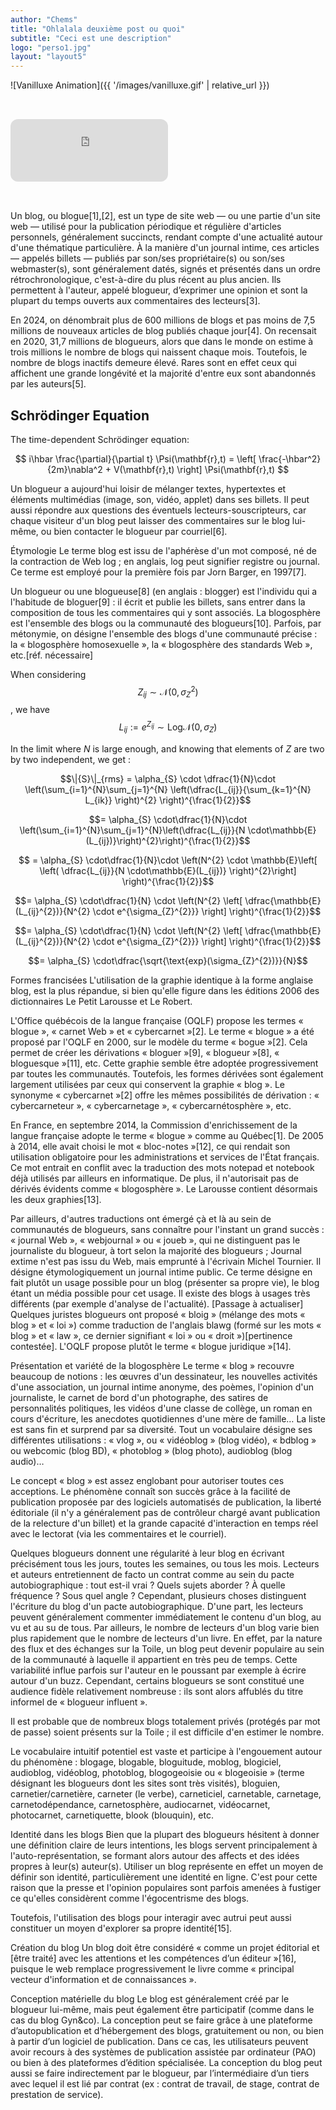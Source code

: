 ```yaml
---
author: "Chems"
title: "Ohlalala deuxième post ou quoi"
subtitle: "Ceci est une description"
logo: "perso1.jpg"
layout: "layout5"
---
```


![Vanilluxe Animation]({{ '/images/vanilluxe.gif' | relative_url }})

<iframe 
  style="border-radius:12px; margin: 2rem 0;" 
  src="https://open.spotify.com/embed/track/40UlFC0dIxv7lAEJaPZLnm?utm_source=generator&theme=0" 
  frameBorder="0" 
  allowfullscreen="" 
  allow="autoplay; clipboard-write; encrypted-media; fullscreen; picture-in-picture" 
  loading="lazy"
  width="50%" 
  height="100" 
  frameborder="0" 
  allowfullscreen>
</iframe>

Un blog, ou blogue[1],[2], est un type de site web — ou une partie d'un site web — utilisé pour la publication périodique et régulière d'articles personnels, généralement succincts, rendant compte d'une actualité autour d'une thématique particulière. À la manière d'un journal intime, ces articles — appelés billets — publiés par son/ses propriétaire(s) ou son/ses webmaster(s), sont généralement datés, signés et présentés dans un ordre rétrochronologique, c'est-à-dire du plus récent au plus ancien. Ils permettent à l'auteur, appelé blogueur, d’exprimer une opinion et sont la plupart du temps ouverts aux commentaires des lecteurs[3].

En 2024, on dénombrait plus de 600 millions de blogs et pas moins de 7,5 millions de nouveaux articles de blog publiés chaque jour[4]. On recensait en 2020, 31,7 millions de blogueurs, alors que dans le monde on estime à trois millions le nombre de blogs qui naissent chaque mois. Toutefois, le nombre de blogs inactifs demeure élevé. Rares sont en effet ceux qui affichent une grande longévité et la majorité d'entre eux sont abandonnés par les auteurs[5].

## Schrödinger Equation

The time-dependent Schrödinger equation:

$$
i\hbar \frac{\partial}{\partial t} \Psi(\mathbf{r},t) = \left[ \frac{-\hbar^2}{2m}\nabla^2 + V(\mathbf{r},t) \right] \Psi(\mathbf{r},t)
$$

Un blogueur a aujourd'hui loisir de mélanger textes, hypertextes et éléments multimédias (image, son, vidéo, applet) dans ses billets. Il peut aussi répondre aux questions des éventuels lecteurs-souscripteurs, car chaque visiteur d'un blog peut laisser des commentaires sur le blog lui-même, ou bien contacter le blogueur par courriel[6].

Étymologie
Le terme blog est issu de l'aphérèse d'un mot composé, né de la contraction de Web log ; en anglais, log peut signifier registre ou journal. Ce terme est employé pour la première fois par Jorn Barger, en 1997[7].

Un blogueur ou une blogueuse[8] (en anglais : blogger) est l'individu qui a l'habitude de bloguer[9] : il écrit et publie les billets, sans entrer dans la composition de tous les commentaires qui y sont associés. La blogosphère est l'ensemble des blogs ou la communauté des blogueurs[10]. Parfois, par métonymie, on désigne l'ensemble des blogs d'une communauté précise : la « blogosphère homosexuelle », la « blogosphère des standards Web », etc.[réf. nécessaire]

When considering $$Z_{ij} \sim \mathcal{N} (0,\sigma_{Z}^{2})$$, we have $$L_{ij} := e^{Z_{ij}} \sim \text{Log}\mathcal{N} (0,\sigma_{Z})$$

In the limit where $N$ is large enough, and knowing that elements of $Z$ are two by two independent, we get :

$$\|{S}\|_{rms} = \alpha_{S} \cdot \dfrac{1}{N}\cdot \left(\sum_{i=1}^{N}\sum_{j=1}^{N} \left(\dfrac{L_{ij}}{\sum_{k=1}^{N} L_{ik}} \right)^{2} \right)^{\frac{1}{2}}$$

$$= \alpha_{S} \cdot\dfrac{1}{N}\cdot \left(\sum_{i=1}^{N}\sum_{j=1}^{N}\left(\dfrac{L_{ij}}{N \cdot\mathbb{E}(L_{ij})}\right)^{2}\right)^{\frac{1}{2}}$$

$$ = \alpha_{S} \cdot\dfrac{1}{N}\cdot \left(N^{2} \cdot \mathbb{E}\left[ \left( \dfrac{L_{ij}}{N \cdot\mathbb{E}(L_{ij})} \right)^{2}\right] \right)^{\frac{1}{2}}$$

$$= \alpha_{S} \cdot\dfrac{1}{N} \cdot \left(N^{2} \left[ \dfrac{\mathbb{E}(L_{ij}^{2})}{N^{2} \cdot e^{\sigma_{Z}^{2}}} \right] \right)^{\frac{1}{2}}$$

$$= \alpha_{S} \cdot\dfrac{1}{N} \cdot \left(N^{2} \left[ \dfrac{\mathbb{E}(L_{ij}^{2})}{N^{2} \cdot e^{\sigma_{Z}^{2}}} \right] \right)^{\frac{1}{2}}$$

$$= \alpha_{S} \cdot\dfrac{\sqrt{\text{exp}(\sigma_{Z}^{2})}}{N}$$


Formes francisées
L'utilisation de la graphie identique à la forme anglaise blog, est la plus répandue, si bien qu'elle figure dans les éditions 2006 des dictionnaires Le Petit Larousse et Le Robert.

L'Office québécois de la langue française (OQLF) propose les termes « blogue », « carnet Web » et « cybercarnet »[2]. Le terme « blogue » a été proposé par l'OQLF en 2000, sur le modèle du terme « bogue »[2]. Cela permet de créer les dérivations « bloguer »[9], « blogueur »[8], « bloguesque »[11], etc. Cette graphie semble être adoptée progressivement par toutes les communautés. Toutefois, les formes dérivées sont également largement utilisées par ceux qui conservent la graphie « blog ». Le synonyme « cybercarnet »[2] offre les mêmes possibilités de dérivation : « cybercarneteur », « cybercarnetage », « cybercarnétosphère », etc.

En France, en septembre 2014, la Commission d'enrichissement de la langue française adopte le terme « blogue » comme au Québec[1]. De 2005 à 2014, elle avait choisi le mot « bloc-notes »[12], ce qui rendait son utilisation obligatoire pour les administrations et services de l'État français. Ce mot entrait en conflit avec la traduction des mots notepad et notebook déjà utilisés par ailleurs en informatique. De plus, il n'autorisait pas de dérivés évidents comme « blogosphère ». Le Larousse contient désormais les deux graphies[13].

Par ailleurs, d'autres traductions ont émergé çà et là au sein de communautés de blogueurs, sans connaître pour l'instant un grand succès :
« journal Web », « webjournal » ou « joueb », qui ne distinguent pas le journaliste du blogueur, à tort selon la majorité des blogueurs ;
Journal extime n'est pas issu du Web, mais emprunté à l'écrivain Michel Tournier. Il désigne étymologiquement un journal intime public. Ce terme désigne en fait plutôt un usage possible pour un blog (présenter sa propre vie), le blog étant un média possible pour cet usage. Il existe des blogs à usages très différents (par exemple d'analyse de l'actualité).
[Passage à actualiser]
Quelques juristes blogueurs ont proposé « bloig » (mélange des mots « blog » et « loi ») comme traduction de l'anglais blawg (formé sur les mots « blog » et « law », ce dernier signifiant « loi » ou « droit »)[pertinence contestée]. L'OQLF propose plutôt le terme « blogue juridique »[14].

Présentation et variété de la blogosphère
Le terme « blog » recouvre beaucoup de notions : les œuvres d'un dessinateur, les nouvelles activités d'une association, un journal intime anonyme, des poèmes, l'opinion d'un journaliste, le carnet de bord d'un photographe, des satires de personnalités politiques, les vidéos d'une classe de collège, un roman en cours d'écriture, les anecdotes quotidiennes d'une mère de famille… La liste est sans fin et surprend par sa diversité. Tout un vocabulaire désigne ses différentes utilisations : « vlog », ou « vidéoblog » (blog vidéo), « bdblog » ou webcomic (blog BD), « photoblog » (blog photo), audioblog (blog audio)…

Le concept « blog » est assez englobant pour autoriser toutes ces acceptions. Le phénomène connaît son succès grâce à la facilité de publication proposée par des logiciels automatisés de publication, la liberté éditoriale (il n'y a généralement pas de contrôleur chargé avant publication de la relecture d'un billet) et la grande capacité d'interaction en temps réel avec le lectorat (via les commentaires et le courriel).

Quelques blogueurs donnent une régularité à leur blog en écrivant précisément tous les jours, toutes les semaines, ou tous les mois. Lecteurs et auteurs entretiennent de facto un contrat comme au sein du pacte autobiographique : tout est-il vrai ? Quels sujets aborder ? À quelle fréquence ? Sous quel angle ? Cependant, plusieurs choses distinguent l'écriture du blog d'un pacte autobiographique. D'une part, les lecteurs peuvent généralement commenter immédiatement le contenu d'un blog, au vu et au su de tous. Par ailleurs, le nombre de lecteurs d'un blog varie bien plus rapidement que le nombre de lecteurs d'un livre. En effet, par la nature des flux et des échanges sur la Toile, un blog peut devenir populaire au sein de la communauté à laquelle il appartient en très peu de temps. Cette variabilité influe parfois sur l'auteur en le poussant par exemple à écrire autour d'un buzz. Cependant, certains blogueurs se sont constitué une audience fidèle relativement nombreuse : ils sont alors affublés du titre informel de « blogueur influent ».

Il est probable que de nombreux blogs totalement privés (protégés par mot de passe) soient présents sur la Toile ; il est difficile d'en estimer le nombre.

Le vocabulaire intuitif potentiel est vaste et participe à l'engouement autour du phénomène : blogage, blogable, bloguitude, moblog, blogiciel, audioblog, vidéoblog, photoblog, blogogeoisie ou « blogeoisie » (terme désignant les blogueurs dont les sites sont très visités), bloguien, carnetier/carnetière, carneter (le verbe), carneticiel, carnetable, carnetage, carnetodépendance, carnetosphère, audiocarnet, vidéocarnet, photocarnet, carnetiquette, blook (blouquin), etc.

Identité dans les blogs
Bien que la plupart des blogueurs hésitent à donner une définition claire de leurs intentions, les blogs servent principalement à l'auto-représentation, se formant alors autour des affects et des idées propres à leur(s) auteur(s). Utiliser un blog représente en effet un moyen de définir son identité, particulièrement une identité en ligne. C'est pour cette raison que la presse et l'opinion populaires sont parfois amenées à fustiger ce qu'elles considèrent comme l'égocentrisme des blogs.

Toutefois, l'utilisation des blogs pour interagir avec autrui peut aussi constituer un moyen d'explorer sa propre identité[15].

Création du blog
Un blog doit être considéré « comme un projet éditorial et [être traité] avec les attentions et les compétences d’un éditeur »[16], puisque le web remplace progressivement le livre comme « principal vecteur d'information et de connaissances ».

Conception matérielle du blog
Le blog est généralement créé par le blogueur lui-même, mais peut également être participatif (comme dans le cas du blog Gyn&co). La conception peut se faire grâce à une plateforme d’autopublication et d’hébergement des blogs, gratuitement ou non, ou bien à partir d’un logiciel de publication. Dans ce cas, les utilisateurs peuvent avoir recours à des systèmes de publication assistée par ordinateur (PAO) ou bien à des plateformes d’édition spécialisée. La conception du blog peut aussi se faire indirectement par le blogueur, par l’intermédiaire d’un tiers avec lequel il est lié par contrat (ex : contrat de travail, de stage, contrat de prestation de service).